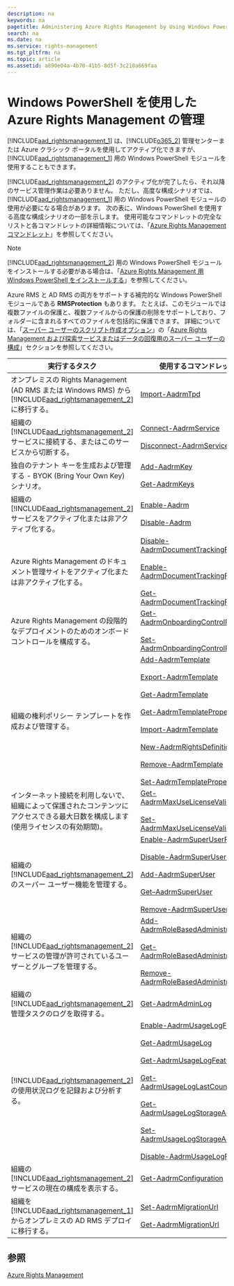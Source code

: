 ```yaml
---
description: na
keywords: na
pagetitle: Administering Azure Rights Management by Using Windows PowerShell
search: na
ms.date: na
ms.service: rights-management
ms.tgt_pltfrm: na
ms.topic: article
ms.assetid: a890e04a-4b70-41b5-8d5f-3c210a669faa
---
```

# Windows PowerShell を使用した Azure Rights Management の管理
[!INCLUDE[aad_rightsmanagement_1](../Token/aad_rightsmanagement_1_md.md)] は、[!INCLUDE[o365_2](../Token/o365_2_md.md)] 管理センターまたは Azure クラシック ポータルを使用してアクティブ化できますが、[!INCLUDE[aad_rightsmanagement_1](../Token/aad_rightsmanagement_1_md.md)] 用の Windows PowerShell モジュールを使用することもできます。

[!INCLUDE[aad_rightsmanagement_2](../Token/aad_rightsmanagement_2_md.md)] のアクティブ化が完了したら、それ以降のサービス管理作業は必要ありません。 ただし、高度な構成シナリオでは、[!INCLUDE[aad_rightsmanagement_1](../Token/aad_rightsmanagement_1_md.md)] 用の Windows PowerShell モジュールの使用が必要になる場合があります。 次の表に、Windows PowerShell を使用する高度な構成シナリオの一部を示します。 使用可能なコマンドレットの完全なリストと各コマンドレットの詳細情報については、「[Azure Rights Management コマンドレット](http://msdn.microsoft.com/library/azure/dn629398.aspx)」を参照してください。

> [!NOTE]
> [!INCLUDE[aad_rightsmanagement_2](../Token/aad_rightsmanagement_2_md.md)] 用の Windows PowerShell モジュールをインストールする必要がある場合は、「[Azure Rights Management 用 Windows PowerShell をインストールする](../Topic/Installing_Windows_PowerShell_for_Azure_Rights_Management.md)」を参照してください。

Azure RMS と AD RMS の両方をサポートする補完的な Windows PowerShell モジュールである **RMSProtection** もあります。 たとえば、このモジュールでは複数ファイルの保護と、複数ファイルからの保護の削除をサポートしており、フォルダーに含まれるすべてのファイルを包括的に保護できます。 詳細については、「[スーパー ユーザーのスクリプト作成オプション](../Topic/Configuring_Super_Users_for_Azure_Rights_Management_and_Discovery_Services_or_Data_Recovery.md#BKMK_RMSProtectionModule)」の「[Azure Rights Management および探索サービスまたはデータの回復用のスーパー ユーザーの構成](../Topic/Configuring_Super_Users_for_Azure_Rights_Management_and_Discovery_Services_or_Data_Recovery.md)」セクションを参照してください。

|実行するタスク|使用するコマンドレット|
|-----------|---------------|
|オンプレミスの Rights Management (AD RMS または Windows RMS) から [!INCLUDE[aad_rightsmanagement_2](../Token/aad_rightsmanagement_2_md.md)] に移行する。|[Import-AadrmTpd](http://msdn.microsoft.com/library/azure/dn857523.aspx)|
|組織の [!INCLUDE[aad_rightsmanagement_2](../Token/aad_rightsmanagement_2_md.md)] サービスに接続する、またはこのサービスから切断する。|[Connect-AadrmService](http://msdn.microsoft.com/library/azure/dn629415.aspx)<br /><br />[Disconnect-AadrmService](http://msdn.microsoft.com/library/azure/dn629416.aspx)|
|独自のテナント キーを生成および管理する - BYOK (Bring Your Own Key) シナリオ。|[Add-AadrmKey](http://msdn.microsoft.com/library/azure/dn629418.aspx)<br /><br />[Get-AadrmKeys](http://msdn.microsoft.com/library/azure/dn629420.aspx)|
|組織の [!INCLUDE[aad_rightsmanagement_2](../Token/aad_rightsmanagement_2_md.md)] サービスをアクティブ化または非アクティブ化する。|[Enable-Aadrm](http://msdn.microsoft.com/library/azure/dn629412.aspx)<br /><br />[Disable-Aadrm](http://msdn.microsoft.com/library/azure/dn629422.aspx)|
|Azure Rights Management のドキュメント管理サイトをアクティブ化または非アクティブ化する。|[Disable-AadrmDocumentTrackingFeature](https://msdn.microsoft.com/library/azure/mt548471.aspx)<br /><br />[Enable-AadrmDocumentTrackingFeature](https://msdn.microsoft.com/library/azure/mt548469.aspx)<br /><br />[Get-AadrmDocumentTrackingFeature](https://msdn.microsoft.com/library/azure/mt548470.aspx)|
|Azure Rights Management の段階的なデプロイメントのためのオンボード コントロールを構成する。|[Get-AadrmOnboardingControlPolicy](http://msdn.microsoft.com/library/azure/dn857522.aspx)<br /><br />[Set-AadrmOnboardingControlPolicy](http://msdn.microsoft.com/library/azure/dn857521.aspx)|
|組織の権利ポリシー テンプレートを作成および管理する。|[Add-AadrmTemplate](http://msdn.microsoft.com/library/azure/dn727075.aspx)<br /><br />[Export-AadrmTemplate](http://msdn.microsoft.com/library/azure/dn727078.aspx)<br /><br />[Get-AadrmTemplate](http://msdn.microsoft.com/library/azure/dn727079.aspx)<br /><br />[Get-AadrmTemplateProperty](http://msdn.microsoft.com/library/azure/dn727081.aspx)<br /><br />[Import-AadrmTemplate](http://msdn.microsoft.com/library/azure/dn727077.aspx)<br /><br />[New-AadrmRightsDefinition](http://msdn.microsoft.com/library/azure/dn727080.aspx)<br /><br />[Remove-AadrmTemplate](http://msdn.microsoft.com/library/azure/dn727082.aspx)<br /><br />[Set-AadrmTemplateProperty](http://msdn.microsoft.com/library/azure/dn727076.aspx)|
|インターネット接続を利用しないで、組織によって保護されたコンテンツにアクセスできる最大日数を構成します (使用ライセンスの有効期間)。|[Get-AadrmMaxUseLicenseValidityTime](https://msdn.microsoft.com/library/azure/dn932062.aspx)<br /><br />[Set-AadrmMaxUseLicenseValidityTime](https://msdn.microsoft.com/library/azure/dn932063.aspx)|
|組織の [!INCLUDE[aad_rightsmanagement_2](../Token/aad_rightsmanagement_2_md.md)] のスーパー ユーザー機能を管理する。|[Enable-AadrmSuperUserFeature](http://msdn.microsoft.com/library/azure/dn629400.aspx)<br /><br />[Disable-AadrmSuperUserFeature](http://msdn.microsoft.com/library/azure/dn629428.aspx)<br /><br />[Add-AadrmSuperUser](http://msdn.microsoft.com/library/azure/dn629411.aspx)<br /><br />[Get–AadrmSuperUser](http://msdn.microsoft.com/library/azure/dn629408.aspx)<br /><br />[Remove-AadrmSuperUser](http://msdn.microsoft.com/library/azure/dn629405.aspx)|
|組織の [!INCLUDE[aad_rightsmanagement_2](../Token/aad_rightsmanagement_2_md.md)] サービスの管理が許可されているユーザーとグループを管理する。|[Add-AadrmRoleBasedAdministrator](http://msdn.microsoft.com/library/azure/dn629417.aspx)<br /><br />[Get-AadrmRoleBasedAdministrator](http://msdn.microsoft.com/library/azure/dn629407.aspx)<br /><br />[Remove-AadrmRoleBasedAdministrator](http://msdn.microsoft.com/library/azure/dn629424.aspx)|
|組織の [!INCLUDE[aad_rightsmanagement_2](../Token/aad_rightsmanagement_2_md.md)] 管理タスクのログを取得する。|[Get-AadrmAdminLog](http://msdn.microsoft.com/library/azure/dn629430.aspx)|
|[!INCLUDE[aad_rightsmanagement_2](../Token/aad_rightsmanagement_2_md.md)] の使用状況ログを記録および分析する。|[Enable-AadrmUsageLogFeature](http://msdn.microsoft.com/library/azure/dn629421.aspx)<br /><br />[Get-AadrmUsageLog](http://msdn.microsoft.com/library/azure/dn629401.aspx)<br /><br />[Get-AadrmUsageLogFeature](http://msdn.microsoft.com/library/azure/dn629425.aspx)<br /><br />[Get-AadrmUsageLogLastCounterValue](http://msdn.microsoft.com/library/azure/dn629423.aspx)<br /><br />[Get-AadrmUsageLogStorageAccount](http://msdn.microsoft.com/library/azure/dn629419.aspx)<br /><br />[Set-AadrmUsageLogStorageAccount](http://msdn.microsoft.com/library/azure/dn629426.aspx)<br /><br />[Disable-AadrmUsageLogFeature](http://msdn.microsoft.com/library/azure/dn629404.aspx)|
|組織の [!INCLUDE[aad_rightsmanagement_2](../Token/aad_rightsmanagement_2_md.md)] サービスの現在の構成を表示する。|[Get-AadrmConfiguration](http://msdn.microsoft.com/library/azure/dn629410.aspx)|
|組織を [!INCLUDE[aad_rightsmanagement_1](../Token/aad_rightsmanagement_1_md.md)] からオンプレミスの AD RMS デプロイに移行する。|[Set-AadrmMigrationUrl](http://msdn.microsoft.com/library/azure/dn629429.aspx)<br /><br />[Get-AadrmMigrationUrl](http://msdn.microsoft.com/library/azure/dn629403.aspx)|

## 参照
[Azure Rights Management](../Topic/Azure_Rights_Management.md)

